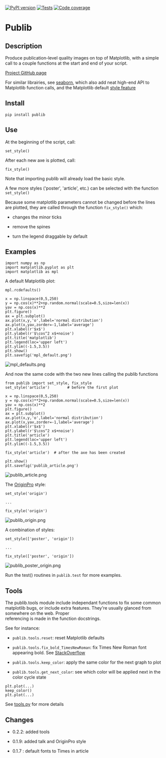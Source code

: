 [![PyPI version](https://badge.fury.io/py/publib.svg)](https://badge.fury.io/py/publib)
[![Tests](https://img.shields.io/travis/erwanp/publib.svg)](https://travis-ci.org/erwanp/publib)
[![Code coverage](https://codecov.io/gh/erwanp/publib/branch/master/graph/badge.svg)](https://codecov.io/gh/erwanp/publib)

# Publib

## Description

Produce publication-level quality images on top of Matplotlib, with a 
simple call to a couple functions at the start and end of your script. 

[Project GitHub page](https://github.com/erwanp/publib)

For similar librairies, see
[seaborn](http://stanford.edu/~mwaskom/software/seaborn/), which also
add neat high-end API to Matplotlib function calls, and the Matplotlib 
default [style feature](http://matplotlib.org/users/style_sheets.html)

## Install

```
pip install publib
```

## Use

At the beginning of the script, call:

``` {.sourceCode .python}
set_style()
```

After each new axe is plotted, call:

``` {.sourceCode .python}
fix_style()
```

Note that importing publib will already load the basic style.

A few more styles ('poster', 'article', etc.) can be selected with the
function `set_style()`

Because some matplotlib parameters cannot be changed before the lines
are plotted, they are called through the function `fix_style()` which:

-   changes the minor ticks

-   remove the spines

-   turn the legend draggable by default

## Examples

``` {.sourceCode .python}
import numpy as np
import matplotlib.pyplot as plt
import matplotlib as mpl
```

A default Matplotlib plot:

``` {.sourceCode .python}
mpl.rcdefaults()

x = np.linspace(0,5,250)
y = np.cos(x)**2+np.random.normal(scale=0.5,size=len(x))
yav = np.cos(x)**2
plt.figure()
ax = plt.subplot()
ax.plot(x,y,'o',label='normal distribution')
ax.plot(x,yav,zorder=-1,label='average')
plt.xlabel(r'$x$')
plt.ylabel(r'$\cos^2 x$+noise')
plt.title('matplotlib')
plt.legend(loc='upper left')
plt.ylim((-1.5,3.5))
plt.show()
plt.savefig('mpl_default.png')
```

![mpl_defaults.png](https://github.com/erwanp/publib/blob/master/docs/mpl_default.png)

And now the same code with the two new lines calling the 
publib functions

``` {.sourceCode .python}
from publib import set_style, fix_style
set_style('article')        # before the first plot

x = np.linspace(0,5,250)
y = np.cos(x)**2+np.random.normal(scale=0.5,size=len(x))
yav = np.cos(x)**2
plt.figure()
ax = plt.subplot()
ax.plot(x,y,'o',label='normal distribution')
ax.plot(x,yav,zorder=-1,label='average')
plt.xlabel(r'$x$')
plt.ylabel(r'$\cos^2 x$+noise')
plt.title('article')
plt.legend(loc='upper left')
plt.ylim((-1.5,3.5))

fix_style('article')  # after the axe has been created

plt.show()
plt.savefig('publib_article.png')
```

![publib_article.png](https://github.com/erwanp/publib/blob/master/docs/publib_article.png)

The [OriginPro](https://www.originlab.com/Origin) style:

```
set_style('origin')

...

fix_style('origin')
```

![publib_origin.png](https://github.com/erwanp/publib/blob/master/docs/publib_origin.png)

A combination of styles:

```
set_style(['poster', 'origin'])

...

fix_style(['poster', 'origin'])
```

![publib_poster_origin.png](https://github.com/erwanp/publib/blob/master/docs/publib_poster_origin.png)




Run the test() routines in `publib.test` for more examples. 


## Tools

The publib.tools module include independant functions to fix some common matplotlib bugs, 
or include extra features. They're usually glanced from somewhere on the web. Proper  
referencing is made in the function docstrings. 

See for instance:

- `publib.tools.reset`: reset Matplotlib defaults 

- `publib.tools.fix_bold_TimesNewRoman`: fix Times New Roman font appearing bold. See 
[StackOverflow](https://stackoverflow.com/questions/33955900/matplotlib-times-new-roman-appears-bold)

- `publib.tools.keep_color`: apply the same color for the next graph to plot

- `publib.tools.get_next_color`: see which color will be applied next in the color cycle state

```
plt.plot(...)
keep_color()
plt.plot(...)
```

See [tools.py](https://github.com/erwanp/publib/blob/master/publib/tools/__init__.py) 
for more details

## Changes

- 0.2.2: added tools

- 0.1.9: added talk and OriginPro style 

- 0.1.7 : default fonts to Times in article
